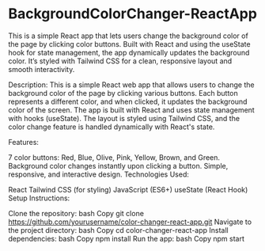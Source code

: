 # BackgroundColorChanger-ReactApp
This is a simple React app that lets users change the background color of the page by clicking color buttons. Built with React and using the useState hook for state management, the app dynamically updates the background color. It’s styled with Tailwind CSS for a clean, responsive layout and smooth interactivity.

Description:
This is a simple React web app that allows users to change the background color of the page by clicking various buttons. Each button represents a different color, and when clicked, it updates the background color of the screen. The app is built with React and uses state management with hooks (useState). The layout is styled using Tailwind CSS, and the color change feature is handled dynamically with React's state.

Features:

7 color buttons: Red, Blue, Olive, Pink, Yellow, Brown, and Green.
Background color changes instantly upon clicking a button.
Simple, responsive, and interactive design.
Technologies Used:

React
Tailwind CSS (for styling)
JavaScript (ES6+)
useState (React Hook)
Setup Instructions:

Clone the repository:
bash
Copy
git clone https://github.com/yourusername/color-changer-react-app.git
Navigate to the project directory:
bash
Copy
cd color-changer-react-app
Install dependencies:
bash
Copy
npm install
Run the app:
bash
Copy
npm start
